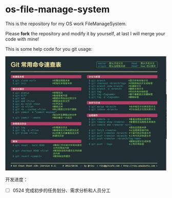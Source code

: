 # os-file-manage-system
This is the repository for my OS work FileManageSystem. 



Please **fork** the repository and modify it by yourself, at last I will merge your code with mine!



This is some help code for you git usage:

![code](./img/gitcode.jpeg)



开发进度：

- [ ] 0524 完成初步的任务划分、需求分析和人员分工
